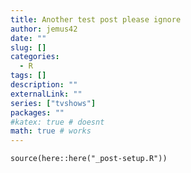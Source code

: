 ```yaml
---
title: Another test post please ignore
author: jemus42
date: ""
slug: []
categories:
  - R
tags: []
description: ""
externalLink: ""
series: ["tvshows"]
packages: ""
#katex: true # doesnt
math: true # works
---
```


```{r}
source(here::here("_post-setup.R"))
```
